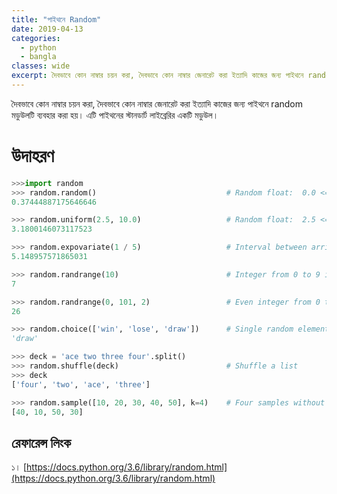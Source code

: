 ```yaml
---
title: "পাইথনে Random"
date: 2019-04-13
categories:
  - python
  - bangla
classes: wide
excerpt: দৈবভাবে কোন নাম্বার চয়ন করা, দৈবভাবে কোন নাম্বার জেনারেট করা ইত্যাদি কাজের জন্য পাইথনে random মডুউলটি ব্যবহার করা হয়। এটি পাইথনের স্টানডার্ট লাইব্রেরির একটি মডুউল।
---
```


দৈবভাবে কোন নাম্বার চয়ন করা, দৈবভাবে কোন নাম্বার জেনারেট করা ইত্যাদি কাজের জন্য পাইথনে random মডুউলটি ব্যবহার করা হয়। 
এটি পাইথনের স্টানডার্ট লাইব্রেরির একটি মডুউল। 

# উদাহরণ

```py
>>>import random
>>> random.random()                             # Random float:  0.0 <= x < 1.0
0.37444887175646646

>>> random.uniform(2.5, 10.0)                   # Random float:  2.5 <= x < 10.0
3.1800146073117523

>>> random.expovariate(1 / 5)                   # Interval between arrivals averaging 5 seconds
5.148957571865031

>>> random.randrange(10)                        # Integer from 0 to 9 inclusive
7

>>> random.randrange(0, 101, 2)                 # Even integer from 0 to 100 inclusive
26

>>> random.choice(['win', 'lose', 'draw'])      # Single random element from a sequence
'draw'

>>> deck = 'ace two three four'.split()
>>> random.shuffle(deck)                        # Shuffle a list
>>> deck
['four', 'two', 'ace', 'three']

>>> random.sample([10, 20, 30, 40, 50], k=4)    # Four samples without replacement
[40, 10, 50, 30]

```


## রেফারেন্স লিংক
১। [https://docs.python.org/3.6/library/random.html](https://docs.python.org/3.6/library/random.html)
